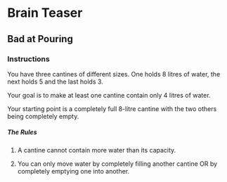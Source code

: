 # Brain Teaser

## Bad at Pouring

### Instructions

You have three cantines of different sizes. One holds 8 litres of water, the next holds 5 and the last holds 3. 

Your goal is to make at least one cantine contain only 4 litres of water.

Your starting point is a completely full 8-litre cantine with the two others being completely empty. 

##### The Rules

1. A cantine cannot contain more water than its capacity.

2. You can only move water by completely filling another cantine OR by completely emptying one into another. 

